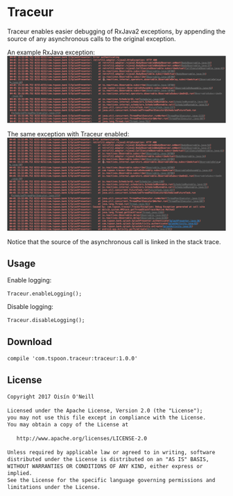 Traceur
=======
Traceur enables easier debugging of RxJava2 exceptions, by appending
the source of any asynchronous calls to the original exception.

An example RxJava exception:
![](assets/stacktrace-without-traceur.png)



The same exception with Traceur enabled:
![](assets/stacktrace-with-traceur.png)

Notice that the source of the asynchronous call is linked in the stack
trace.

Usage
-----
Enable logging:
```
Traceur.enableLogging();
```

Disable logging:
```
Traceur.disableLogging();
```

Download
--------
```
compile 'com.tspoon.traceur:traceur:1.0.0'
```


License
-------

    Copyright 2017 Oisín O'Neill

    Licensed under the Apache License, Version 2.0 (the "License");
    you may not use this file except in compliance with the License.
    You may obtain a copy of the License at

       http://www.apache.org/licenses/LICENSE-2.0

    Unless required by applicable law or agreed to in writing, software
    distributed under the License is distributed on an "AS IS" BASIS,
    WITHOUT WARRANTIES OR CONDITIONS OF ANY KIND, either express or implied.
    See the License for the specific language governing permissions and
    limitations under the License.
